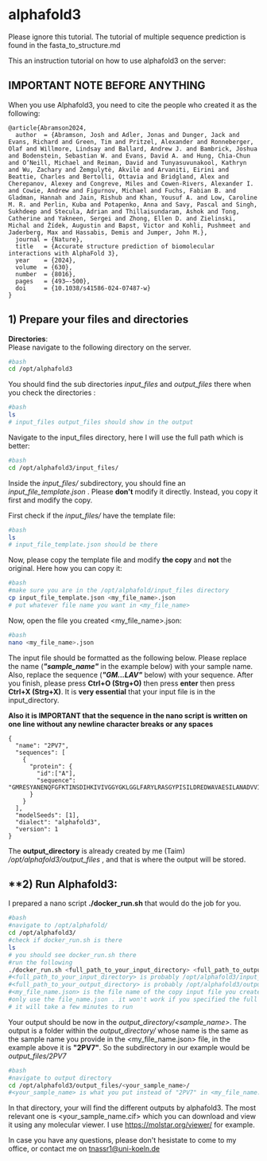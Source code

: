 # alphafold3

Please ignore this tutorial. The tutorial of multiple sequence prediction is found in the fasta_to_structure.md

This an instruction tutorial on how to use alphafold3 on the server:

## **IMPORTANT NOTE BEFORE ANYTHING**
When you use Alphafold3, you need to cite the people who created it as the following: 

```
@article{Abramson2024,
  author  = {Abramson, Josh and Adler, Jonas and Dunger, Jack and Evans, Richard and Green, Tim and Pritzel, Alexander and Ronneberger, Olaf and Willmore, Lindsay and Ballard, Andrew J. and Bambrick, Joshua and Bodenstein, Sebastian W. and Evans, David A. and Hung, Chia-Chun and O’Neill, Michael and Reiman, David and Tunyasuvunakool, Kathryn and Wu, Zachary and Žemgulytė, Akvilė and Arvaniti, Eirini and Beattie, Charles and Bertolli, Ottavia and Bridgland, Alex and Cherepanov, Alexey and Congreve, Miles and Cowen-Rivers, Alexander I. and Cowie, Andrew and Figurnov, Michael and Fuchs, Fabian B. and Gladman, Hannah and Jain, Rishub and Khan, Yousuf A. and Low, Caroline M. R. and Perlin, Kuba and Potapenko, Anna and Savy, Pascal and Singh, Sukhdeep and Stecula, Adrian and Thillaisundaram, Ashok and Tong, Catherine and Yakneen, Sergei and Zhong, Ellen D. and Zielinski, Michal and Žídek, Augustin and Bapst, Victor and Kohli, Pushmeet and Jaderberg, Max and Hassabis, Demis and Jumper, John M.},
  journal = {Nature},
  title   = {Accurate structure prediction of biomolecular interactions with AlphaFold 3},
  year    = {2024},
  volume  = {630},
  number  = {8016},
  pages   = {493–-500},
  doi     = {10.1038/s41586-024-07487-w}
}
```

## **1) Prepare your files and directories**

**Directories**:  
Please navigate to the following directory on the server.  
```bash
#bash
cd /opt/alphafold3
```
You should find the sub directories *input_files* and *output_files* there when you check the directories :

```bash
#bash
ls
# input_files output_files should show in the output
```
Navigate to the input_files directory, here I will use the full path which is better:  

```bash
#bash
cd /opt/alphafold3/input_files/
```

Inside the *input_files/* subdirectory, you should fine an *input_file_template.json* . Please **don't** modify it directly. Instead, you copy it first and modify the copy. 

First check if the *input_files/* have the template file: 

```bash
#bash
ls
# input_file_template.json should be there
```
Now, please copy the template file and modify **the copy** and **not** the original. Here how you can copy it:

```bash
#bash
#make sure you are in the /opt/alphafold/input_files directory
cp input_file_template.json <my_file_name>.json
# put whatever file name you want in <my_file_name>
```

Now, open the file you created <my_file_name>.json:
```bash
#bash
nano <my_file_name>.json
```

The input file should be formatted as the following below. Please replace the name (***"sample_name"*** in the example below) with your sample name. Also, replace the sequence
(***"GM...LAV"*** below) with your sequence. After you finish, please press **Ctrl+O (Strg+O)** then press **enter** then press **Ctrl+X (Strg+X)**.  It is **very essential** that your
input file is in the input_directory. 

**Also it is IMPORTANT that the sequence in the nano script is written on one line without any newline character breaks or any spaces**

```
{
  "name": "2PV7",
  "sequences": [
    {
      "protein": {
        "id":["A"],
        "sequence": "GMRESYANENQFGFKTINSDIHKIVIVGGYGKLGGLFARYLRASGYPISILDREDWAVAESILANADVVIVSVPINLTLETIERLKPYLTENMLLADLTSVKREPLAKMLEVHTGAVLGLHPMFGADIASMAKQVVVRCDGRFPERYEWLLEQIQIWGAKIYQTNATEHDHNMTYIQALRHFSTFANGLHLSKQPINLANLLALSSPIYRLELAMIGRLFAQDAELYADIIMDKSENLAVIETLKQTYDEALTFFENNDRQGFI>
      }
    }
  ],
  "modelSeeds": [1],
  "dialect": "alphafold3",
  "version": 1
}

```

The **output_directory** is already created by me (Taim) */opt/alphafold3/output_files* , and that is where the output will be stored.

## **2) Run Alphafold3:
I prepared a nano script **./docker_run.sh** that would do the job for you. 


```bash
#bash
#navigate to /opt/alphafold/
cd /opt/alphafold3/
#check if docker_run.sh is there
ls
# you should see docker_run.sh there
#run the following
./docker_run.sh <full_path_to_your_input_directory> <full_path_to_output_directory> <my_file_name.json>
#<full_path_to_your_input_directory> is probably /opt/alphafold3/input_files/
#<full_path_to_your_output_directory> is probably /opt/alphafold3/output_files/ 
#<my_file_name.json> is the file name of the copy input file you create it that should be inside /input_directory
#only use the file_name.json . it won't work if you specified the full path
# it will take a few minutes to run
```

Your output should be now in the *output_directory/<sample_name>*. The output is a folder within the *output_directory/* whose name is the same as the sample name you provide in the <my_file_name.json> file, in the example above it is **"2PV7"**. So  the subdirectory in our example would be *output_files/2PV7*

```bash
#bash
#navigate to output directory
cd /opt/alphafold3/output_files/<your_sample_name>/
#<your_sample_name> is what you put instead of "2PV7" in <my_file_name.json>
```
In that directory, your will find the different outputs by alphafold3. The most relevant one is <your_sample_name.cif> which you can download and view it using any molecular viewer.
I use https://molstar.org/viewer/ for example. 

In case you have any questions, please don't hesistate to come to my office, or contact me on tnassr1@uni-koeln.de 
